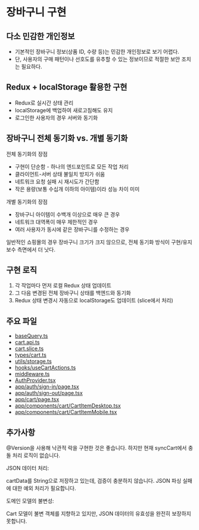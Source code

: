 # 장바구니 구현

## 다소 민감한 개인정보

- 기본적인 장바구니 정보(상품 ID, 수량 등)는 민감한 개인정보로 보기 어렵다.
- 단, 사용자의 구매 패턴이나 선호도를 유추할 수 있는 정보이므로 적절한 보안 조치는 필요하다.

## Redux + localStorage 활용한 구현

- Redux로 실시간 상태 관리
- localStorage에 백업하여 새로고침해도 유지
- 로그인한 사용자의 경우 서버와 동기화

## 장바구니 전체 동기화 vs. 개별 동기화

전체 동기화의 장점

- 구현이 단순함 - 하나의 엔드포인트로 모든 작업 처리
- 클라이언트-서버 상태 불일치 방지가 쉬움
- 네트워크 요청 실패 시 재시도가 간단함
- 작은 용량(보통 수십개 이하의 아이템)이라 성능 차이 미미

개별 동기화의 장점

- 장바구니 아이템이 수백개 이상으로 매우 큰 경우
- 네트워크 대역폭이 매우 제한적인 경우
- 여러 사용자가 동시에 같은 장바구니를 수정하는 경우

일반적인 쇼핑몰의 경우 장바구니 크기가 크지 않으므로, 전체 동기화 방식이 구현/유지보수 측면에서 더 낫다.

## 구현 로직

1. 각 작업마다 먼저 로컬 Redux 상태 업데이트
2. 그 다음 변경된 전체 장바구니 상태를 백엔드와 동기화
3. Redux 상태 변경시 자동으로 localStorage도 업데이트 (slice에서 처리)

## 주요 파일

* [baseQuery.ts](/src/store/baseQuery.ts)
* [cart.api.ts](/src/store/cart/api.ts)
* [cart.slice.ts](/src/store/cart/slice.ts)
* [types/cart.ts](/src/types/cart.ts)
* [utils/storage.ts](/src/utils/storage.ts)
* [hooks/useCartActions.ts](/src/hooks/useCartActions.ts)
* [middleware.ts](/src/middleware.ts)
* [AuthProvider.tsx](/src/providers/auth/AuthProvider.tsx)
* [app/auth/sign-in/page.tsx](/src/app/auth/sign-in/page.tsx)
* [app/auth/sign-out/page.tsx](/src/app/auth/sign-out/page.tsx)
* [app/cart/page.tsx](/src/app/cart/page.tsx)
* [app/components/cart/CartItemDesktop.tsx](/src/components/cart/CartItemDesktop.tsx)
* [app/components/cart/CartItemMobile.tsx](/src/components/cart/CartItemMobile.tsx)

## 추가사항

@Version을 사용해 낙관적 락을 구현한 것은 좋습니다.
하지만 현재 syncCart에서 충돌 처리 로직이 없습니다.

JSON 데이터 처리:

cartData를 String으로 저장하고 있는데, 검증이 충분하지 않습니다.
JSON 파싱 실패에 대한 예외 처리가 필요합니다.

도메인 모델의 불변성:

Cart 모델이 불변 객체를 지향하고 있지만, JSON 데이터의 유효성을 완전히 보장하지 못합니다.